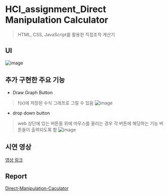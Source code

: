 # HCI_assignment_Direct Manipulation Calculator
> HTML, CSS, JavaScript를 활용한 직접조작 계산기

## UI
![image](https://user-images.githubusercontent.com/68142773/139908504-7969baa6-59ec-4662-87f8-c6c4025b05a6.png)

## 추가 구현한 주요 기능
* Draw Graph Button
> f(x)에 저장된 수식 그래프로 그릴 수 있음
> ![image](https://user-images.githubusercontent.com/68142773/139909178-f28af0a4-f7ec-417b-b19a-b613d9669768.png)

* drop down button
> web 상단에 있는 버튼들 위에 마우스를 올리는 경우 각 버튼에 해당하는 기능 버튼들이 출력되도록 함
> ![image](https://user-images.githubusercontent.com/68142773/139908897-25f6abfb-7e08-4dea-bb63-e6874e435876.png)

## 시연 영상
[영상 링크](https://youtu.be/PL2O8K2HBhA)

## Report
[Direct-Manipulation-Caculator](https://drive.google.com/file/d/1VZWufkEw5ZEszz7Kq8EP8qntvPOKGATq/view?usp=sharing)
